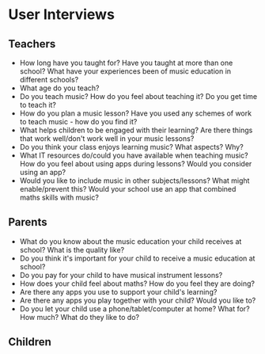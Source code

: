 # User Interviews

## Teachers
* How long have you taught for? Have you taught at more than one school? What have your experiences been of music education in different schools?
* What age do you teach?
* Do you teach music? How do you feel about teaching it? Do you get time to teach it?
* How do you plan a music lesson? Have you used any schemes of work to teach music - how do you find it?
* What helps children to be engaged with their learning? Are there things that work well/don't work well in your music lessons?
* Do you think your class enjoys learning music? What aspects? Why?
* What IT resources do/could you have available when teaching music? How do you feel about using apps during lessons? Would you consider using an app?
* Would you like to include music in other subjects/lessons? What might enable/prevent this? Would your school use an app that combined maths skills with music?

## Parents
* What do you know about the music education your child receives at school? What is the quality like?
* Do you think it's important for your child to receive a music education at school?
* Do you pay for your child to have musical instrument lessons?
* How does your child feel about maths? How do you feel they are doing?
* Are there any apps you use to support your child's learning?
* Are there any apps you play together with your child? Would you like to?
* Do you let your child use a phone/tablet/computer at home? What for? How much? What do they like to do?
    
## Children
